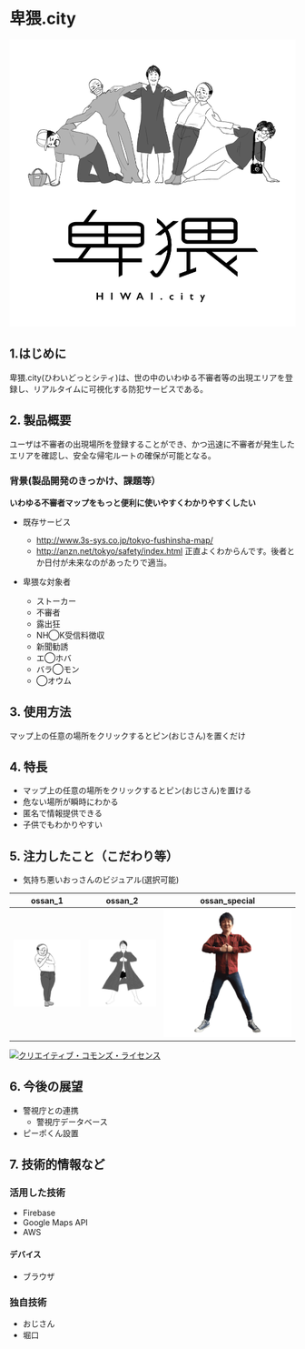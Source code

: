 # 卑猥.city
[![卑猥.city](public/img/hiwai.png)](http://hiwai.city)
## 1.はじめに
卑猥.city(ひわいどっとシティ)は、世の中のいわゆる不審者等の出現エリアを登録し、リアルタイムに可視化する防犯サービスである。

## 2. 製品概要
ユーザは不審者の出現場所を登録することができ、かつ迅速に不審者が発生したエリアを確認し、安全な帰宅ルートの確保が可能となる。


### 背景(製品開発のきっかけ、課題等）
**いわゆる不審者マップをもっと便利に使いやすくわかりやすくしたい**

- 既存サービス
  - http://www.3s-sys.co.jp/tokyo-fushinsha-map/
  - http://anzn.net/tokyo/safety/index.html
正直よくわからんです。後者とか日付が未来なのがあったりで適当。

- 卑猥な対象者
  - ストーカー
  - 不審者
  - 露出狂
  - NH◯K受信料徴収
  - 新聞勧誘
  - エ◯ホバ
  - バラ◯モン
  - ◯オウム

## 3. 使用方法
マップ上の任意の場所をクリックするとピン(おじさん)を置くだけ

## 4. 特長
- マップ上の任意の場所をクリックするとピン(おじさん)を置ける
- 危ない場所が瞬時にわかる
- 匿名で情報提供できる
- 子供でもわかりやすい

## 5. 注力したこと（こだわり等）
- 気持ち悪いおっさんのビジュアル(選択可能)

|ossan_1|ossan_2|ossan_special|
|---|---|---|
|![](public/img/ossan1-1.gif)|![](public/img/ossan2-1.gif)|![](public/img/ossanspecial-1.gif)|

[![クリエイティブ・コモンズ・ライセンス](https://i.creativecommons.org/l/by/4.0/88x31.png)](https://creativecommons.org/licenses/by/4.0/)

## 6. 今後の展望
- 警視庁との連携
  - 警視庁データベース
- ピーポくん設置

## 7. 技術的情報など

### 活用した技術
- Firebase
- Google Maps API
- AWS

#### デバイス
- ブラウザ

### 独自技術
- おじさん
- 堀口
